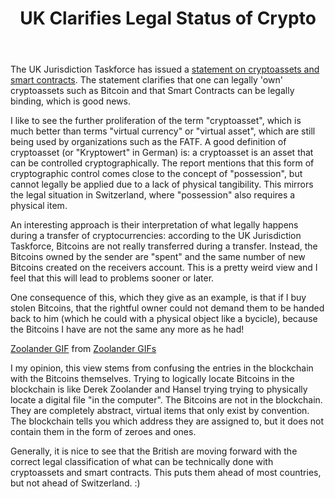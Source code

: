 ﻿---
layout: post
title: UK Clarifies Legal Status of Crypto
description: 
---
The UK Jurisdiction Taskforce has issued a [statement on cryptoassets and smart contracts](https://35z8e83m1ih83drye280o9d1-wpengine.netdna-ssl.com/wp-content/uploads/2019/11/6.6056_JO_Cryptocurrencies_Statement_FINAL_WEB_111119-1.pdf). The statement clarifies that one can legally 'own' cryptoassets such as Bitcoin and that Smart Contracts can be legally binding, which is good news.

I like to see the further proliferation of the term "cryptoasset", which is much better than terms "virtual currency" or "virtual asset", which are still being used by organizations such as the FATF. A good definition of cryptoasset (or "Kryptowert" in German) is: a cryptoasset is an asset that can be controlled cryptographically. The report mentions that this form of cryptographic control comes close to the concept of "possession", but cannot legally be applied due to a lack of physical tangibility. This mirrors the legal situation in Switzerland, where "possession" also requires a physical item.

An interesting approach is their interpretation of what legally happens during a transfer of cryptocurrencies: according to the UK Jurisdiction Taskforce, Bitcoins are not really transferred during a transfer. Instead, the Bitcoins owned by the sender are "spent" and the same number of new Bitcoins created on the receivers account. This is a pretty weird view and I feel that this will lead to problems sooner or later.

One consequence of this, which they give as an example, is that if I buy stolen Bitcoins, that the rightful owner could not demand them to be handed back to him (which he could with a physical object like a bycicle), because the Bitcoins I have are not the same any more as he had!

<div class="tenor-gif-embed" data-postid="4622061" data-share-method="host" data-width="100%" data-aspect-ratio="1.7785714285714287"><a href="https://tenor.com/view/zoolander-gif-4622061">Zoolander GIF</a> from <a href="https://tenor.com/search/zoolander-gifs">Zoolander GIFs</a></div><script type="text/javascript" async src="https://tenor.com/embed.js"></script>

I my opinion, this view stems from confusing the entries in the blockchain with the Bitcoins themselves. Trying to logically locate Bitcoins in the blockchain is like Derek Zoolander and Hansel trying trying to physically locate a digital file "in the computer". The Bitcoins are not in the blockchain. They are completely abstract, virtual items that only exist by convention. The blockchain tells you which address they are assigned to, but it does not contain them in the form of zeroes and ones.

Generally, it is nice to see that the British are moving forward with the correct legal classification of what can be technically done with cryptoassets and smart contracts. This puts them ahead of most countries, but not ahead of Switzerland. :)